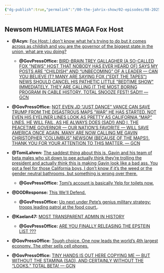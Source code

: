 ```yaml
---
{"dg-publish":true,"permalink":"/00-the-jahrix-show/02-episodes/08-2025/08-17-2025/","tags":["jahrixshow","maga","trump"],"created":"2025-08-17T07:35:47.829-04:00","updated":"2025-08-18T10:36:24.027-04:00"}
---
```


## Newsom HUMILIATES MAGA Fox Host

- **@Acyn:** [Fox Host: I don't know what he's trying to do but it comes across as childish and you are the governor of the biggest state in the union, what are you doing?](https://x.com/Acyn/status/1956565151815197115)
    - **@GovPressOffice:** [BIRD-BRAIN TREY GALLAGHER (A SO-CALLED FOX "NEWS" HOST THAT NOBODY HAS EVER HEARD OF) SAYS MY POSTS ARE “CHILDISH” AND “UNBECOMING” OF A LEADER — CAN YOU BELIEVE IT? MANY ARE SAYING FOX ("EDIT THE TAPES") NEWS SHOULD CANCEL HIS PATHETIC LITTLE "BEDTIME SHOW" IMMEDIATELY. THEY ARE CALLING IT THE MOST BORING PROGRAM IN CABLE HISTORY. TOTAL SNOOZE FEST! SAD!!! — GCN](https://x.com/GovPressOffice/status/1956774735930609726)

- **@GovPressOffice:** [NOT EVEN JD “JUST DANCE” VANCE CAN SAVE TRUMP FROM THE DISASTROUS MAPS “WAR” HE HAS STARTED. NOT EVEN HIS EYELINER LINES LOOK AS PRETTY AS CALIFORNIA “MAP” LINES. HE WILL FAIL, AS HE ALWAYS DOES (SAD!) AND I, THE PEACETIME GOVERNOR — OUR NATION’S FAVORITE — WILL SAVE AMERICA ONCE AGAIN. MANY ARE NOW CALLING ME GAVIN CHRISTOPHER “COLUMBUS” NEWSOM (BECAUSE OF THE MAPS!). THANK YOU FOR YOUR ATTENTION TO THIS MATTER. — GCN](https://x.com/GovPressOffice/status/1956816352947438048)

- **@TomiLahren:** [The saddest thing about this is, Gavin and his team of beta males who sit down to pee actually think they’re trolling the president and actually think this is making Gavin look like a bad ass. You got a feel for those California boys, I don’t know if it’s the weed or the gender neutral bathrooms, but something is wrong over there.](https://x.com/TomiLahren/status/1956753524554866896)
    - **@GovPressOffice:** [Tomi’s account is basically Yelp for toilets now.](https://x.com/GovPressOffice/status/1956826671904084419)

- **@DODResponse:** [This We'll Defend.](https://x.com/DODResponse/status/1956838388872458744)
    - **@GovPressOffice:** [Up next under Pete’s genius military strategy: troops leading patrol at the food court.](https://x.com/GovPressOffice/status/1956872033675202636).

- **@Kaelan47:** [MOST TRANSPARENT ADMIN IN HISTORY](https://x.com/Kaelan47/status/1956860105154085075)
    - **@GovPressOffice:** [ARE YOU FINALLY RELEASING THE EPSTEIN LIST ???](https://x.com/GovPressOffice/status/1956894661555155320)

- **@GovPressOffice:** [Tough choice. One now leads the world’s 4th largest economy. The other sells cell phones.](https://x.com/GovPressOffice/status/1956917245390753864)

- **@GovPressOffice:** [TINY HANDS IS OUT HERE COPYING ME — BUT WITHOUT THE STAMINA (SAD), AND CERTAINLY WITHOUT THE “LOOKS.” TOTAL BETA! — GCN](https://x.com/GovPressOffice/status/1956571832875921474)
